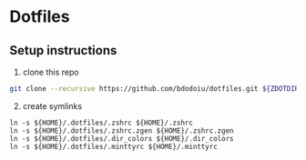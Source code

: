 # Dotfiles

## Setup instructions
1. clone this repo
```bash
git clone --recursive https://github.com/bdodoiu/dotfiles.git ${ZDOTDIR:-${HOME}}/.dotfiles
```
2. create symlinks
```
ln -s ${HOME}/.dotfiles/.zshrc ${HOME}/.zshrc
ln -s ${HOME}/.dotfiles/.zshrc.zgen ${HOME}/.zshrc.zgen
ln -s ${HOME}/.dotfiles/.dir_colors ${HOME}/.dir_colors
ln -s ${HOME}/.dotfiles/.minttyrc ${HOME}/.minttyrc 
```
